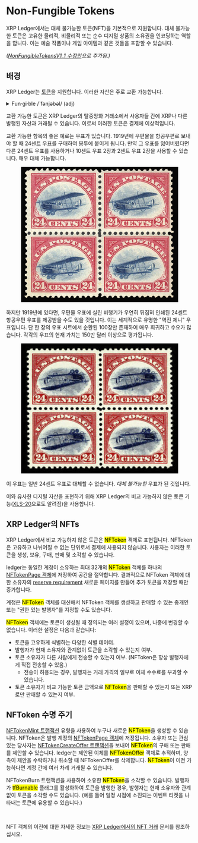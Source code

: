 # Non-Fungible Tokens

XRP Ledger에서는 대체 불가능한 토큰(NFT)을 기본적으로 지원합니다. 대체 불가능한 토큰은 고유한 물리적, 비물리적 또는 순수 디지털 상품의 소유권을 인코딩하는 역할을 합니다. 이는 예술 작품이나 게임 아이템과 같은 것들을 포함할 수 있습니다.

_(_[_NonFungibleTokensV1\_1 수정안_](../../xrp-ledger/undefined-2/undefined.md)_으로 추가됨.)_

## 배경&#x20;

XRP Ledger는 [토큰](../)을 지원합니다. 이러한 자산은 주로 교환 가능합니다.

<details>

<summary>Fun·gi·ble /´fənjəbəl/ (adj)</summary>

1. able to replace or be replaced by another identical item; mutually interchangeable.

</details>

교환 가능한 토큰은 XRP Ledger의 탈중앙화 거래소에서 사용자들 간에 XRP나 다른 발행된 자산과 거래될 수 있습니다. 이로써 이러한 토큰은 결제에 이상적입니다.

교환 가능한 항목의 좋은 예로는 우표가 있습니다. 1919년에 우편물을 항공우편로 보내야 할 때 24센트 우표를 구매하여 봉투에 붙이게 됩니다. 만약 그 우표를 잃어버렸다면 다른 24센트 우표를 사용하거나 10센트 우표 2장과 2센트 우표 2장을 사용할 수 있습니다. 매우 대체 가능합니다.

<figure><img src="../../../.gitbook/assets/nft-concepts1.png" alt=""><figcaption></figcaption></figure>

하지만 1919년에 있다면, 우편물 우표에 실린 비행기가 우연히 뒤집혀 인쇄된 24센트 항공우편 우표를 제공받을 수도 있을 것입니다. 이는 세계적으로 유명한 "역전 제니" 우표입니다. 단 한 장의 우표 시트에서 순환된 100장만 존재하여 매우 희귀하고 수요가 많습니다. 각각의 우표의 현재 가치는 150만 달러 이상으로 평가됩니다.

<figure><img src="../../../.gitbook/assets/asdfsadfdsa.png" alt=""><figcaption></figcaption></figure>

이 우표는 일반 24센트 우표로 대체할 수 없습니다. _대체 불가능한_ 우표가 된 것입니다.

이와 유사한 디지털 자산을 표현하기 위해 XRP Ledger의 비교 가능하지 않은 토큰 기능([XLS-20](about:blank)으로도 알려짐)을 사용합니다.

## XRP Ledger의 NFTs

XRP Ledger에서 비교 가능하지 않은 토큰은 <mark style="background-color:yellow;">NFToken</mark> 객체로 표현됩니다. NFToken은 고유하고 나뉘어질 수 없는 단위로서 결제에 사용되지 않습니다. 사용자는 이러한 토큰을 생성, 보유, 구매, 판매 및 소각할 수 있습니다.

ledger는 동일한 계정이 소유하는 최대 32개의 <mark style="background-color:yellow;">NFToken</mark> 객체를 하나의 [NFTokenPage 객체](../../../references/xrp-ledger/ledger/ledger-1/nftokenpage.md)에 저장하여 공간을 절약합니다. 결과적으로 NFToken 객체에 대한 소유자의 [reserve requirement](https://xrpl.org/reserves.html) 새로운 페이지를 만들어 추가 토큰을 저장할 때만 증가합니다.

계정은 <mark style="background-color:yellow;">NFToken</mark> 객체를 대신해서 NFToken 객체를 생성하고 판매할 수 있는 중개인 또는 "권한 있는 발행자"를 지정할 수도 있습니다.

<mark style="background-color:yellow;">NFToken</mark> 객체에는 토큰이 생성될 때 정의되는 여러 설정이 있으며, 나중에 변경할 수 없습니다. 이러한 설정은 다음과 같습니다:

* 토큰을 고유하게 식별하는 다양한 식별 데이터.&#x20;
* 발행자가 현재 소유자와 관계없이 토큰을 소각할 수 있는지 여부.&#x20;
* 토큰 소유자가 다른 사람에게 전송할 수 있는지 여부. (NFToken은 항상 발행자에게 직접 전송할 수 있음.)&#x20;
  * 전송이 허용되는 경우, 발행자는 거래 가격의 일부로 이체 수수료를 부과할 수 있습니다.&#x20;
* 토큰 소유자가 비교 가능한 토큰 금액으로 <mark style="background-color:yellow;">NFToken</mark>을 판매할 수 있는지 또는 XRP로만 판매할 수 있는지 여부.&#x20;

## NFToken 수명 주기&#x20;

[NFTokenMint 트랜잭션](../../../references/xrp-ledger/undefined-1/undefined-1/nftokenmint.md) 유형을 사용하여 누구나 새로운 <mark style="background-color:yellow;">NFToken</mark>을 생성할 수 있습니다. NFToken은 발행 계정의 [NFTokenPage 객체](../../../references/xrp-ledger/ledger/ledger-1/nftokenpage.md)에 저장됩니다. 소유자 또는 관심있는 당사자는 [NFTokenCreateOffer 트랜잭션](../../../references/xrp-ledger/undefined-1/undefined-1/nftokencreateoffer.md)을 보내어 <mark style="background-color:yellow;">NFToken</mark>의 구매 또는 판매를 제안할 수 있습니다. ledger는 제안된 이체를 <mark style="background-color:yellow;">NFTokenOffer</mark> 객체로 추적하며, 양측이 제안을 수락하거나 취소할 때 NFTokenOffer를 삭제합니다. <mark style="background-color:yellow;">NFToken</mark>이 이전 가능하다면 계정 간에 여러 차례 거래될 수 있습니다.

NFTokenBurn 트랜잭션을 사용하여 소유한 <mark style="background-color:yellow;">NFToken</mark>을 소각할 수 있습니다. 발행자가 <mark style="background-color:yellow;">tfBurnable</mark> 플래그를 활성화하여 토큰을 발행한 경우, 발행자는 현재 소유자와 관계없이 토큰을 소각할 수도 있습니다. (예를 들어 일정 시점에 소진되는 이벤트 티켓을 나타내는 토큰에 유용할 수 있습니다.)

<figure><img src="https://xrpl.org/img/nft-lifecycle.png" alt=""><figcaption></figcaption></figure>

NFT 객체의 이전에 대한 자세한 정보는 [XRP Ledger에서의 NFT 거래](xrp-ledger-nft.md) 문서를 참조하십시오.
